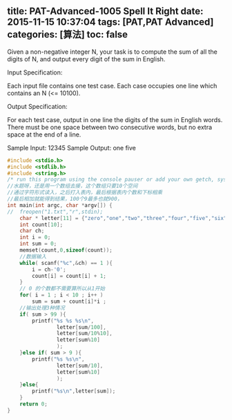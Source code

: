 title: PAT-Advanced-1005 Spell It Right 
date: 2015-11-15 10:37:04
tags: [PAT,PAT Advanced]
categories: [算法]
toc: false
---
Given a non-negative integer N, your task is to compute the sum of all the digits of N, and output every digit of the sum in English.

Input Specification:

Each input file contains one test case. Each case occupies one line which contains an N (<= 10100).

Output Specification:

For each test case, output in one line the digits of the sum in English words. There must be one space between two consecutive words, but no extra space at the end of a line.

Sample Input:
12345
Sample Output:
one five

```c
#include <stdio.h>
#include <stdlib.h>
#include <string.h>
/* run this program using the console pauser or add your own getch, system("pause") or input loop */
//水题呀，还是用一个数组去接，这个数组只要10个空间 
//通过字符形式读入，之后打入表内，最后根据表内个数和下标相乘
//最后相加就能得到结果，100个9最多也就900，
int main(int argc, char *argv[]) {
//  freopen("1.txt","r",stdin);
    char * letter[11] = {"zero","one","two","three","four","five","six","seven","eight","nine"} ;
    int count[10];
    char ch;
    int i = 0;
    int sum = 0; 
    memset(count,0,sizeof(count));
    //数据输入
    while( scanf("%c",&ch) == 1 ){
        i = ch-'0';
        count[i] = count[i] + 1;
    }
    // 0 的个数都不需要算所以从1开始 
    for( i = 1 ; i < 10 ; i++ )
        sum = sum + count[i]*i ;
    //输出处理3种情况  
    if( sum > 99 ){
        printf("%s %s %s\n",
                letter[sum/100],
                letter[sum/10%10],
                letter[sum%10]
                );
    }else if( sum > 9 ){
        printf("%s %s\n",
                letter[sum/10],
                letter[sum%10]
                );
    }else{
        printf("%s\n",letter[sum]);
    }
    return 0;
}
```
